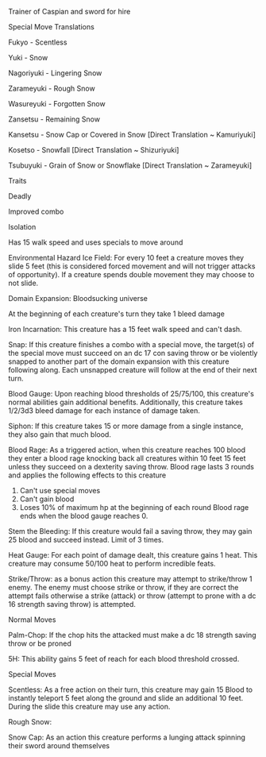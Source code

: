 Trainer of Caspian and sword for hire


Special Move Translations

Fukyo - Scentless

Yuki - Snow

Nagoriyuki - Lingering Snow

Zarameyuki - Rough Snow

Wasureyuki - Forgotten Snow

Zansetsu - Remaining Snow

Kansetsu - Snow Cap or Covered in Snow [Direct Translation ~ Kamuriyuki]

Kosetso - Snowfall [Direct Translation ~ Shizuriyuki]

Tsubuyuki - Grain of Snow or Snowflake [Direct Translation ~ Zarameyuki]




Traits

Deadly

Improved combo

Isolation 





Has 15 walk speed and uses specials to move around

Environmental Hazard Ice Field: For every 10 feet a creature moves they slide 5 feet (this is considered forced movement and will not trigger attacks of opportunity). If a creature spends double movement they may choose to not slide.

Domain Expansion: Bloodsucking universe

At the beginning of each creature's turn they take 1 bleed damage

Iron Incarnation: This creature has a 15 feet walk speed and can't dash.

Snap: If this creature finishes a combo with a special move, the target(s) of the special move must succeed on an dc 17 con saving throw or be violently snapped to another part of the domain expansion with this creature following along. Each unsnapped creature will follow at the end of their next turn.

Blood Gauge: Upon reaching blood thresholds of 25/75/100, this creature's normal abilities gain additional benefits. Additionally, this creature takes 1/2/3d3 bleed damage for each instance of damage taken.

Siphon: If this creature takes 15 or more damage from a single instance, they also gain that much blood.

Blood Rage: As a triggered action, when this creature reaches 100 blood they enter a blood rage knocking back all creatures within 10 feet 15 feet unless they succeed on a dexterity saving throw. 
Blood rage lasts 3 rounds and applies the following effects to this creature
1. Can't use special moves
2. Can't gain blood
3. Loses 10% of maximum hp at the beginning of each round
Blood rage ends when the blood gauge reaches 0.

Stem the Bleeding: If this creature would fail a saving throw, they may gain 25 blood and succeed instead. Limit of 3 times.

Heat Gauge: For each point of damage dealt, this creature gains 1 heat. This creature may consume 50/100 heat to perform incredible feats.

Strike/Throw: as a bonus action this creature may attempt to strike/throw 1 enemy. The enemy must choose strike or throw, if they are correct the attempt fails otherwise a strike (attack) or throw (attempt to prone with a dc 16 strength saving throw) is attempted.

Normal Moves

Palm-Chop: If the chop hits the attacked must make a dc 18 strength saving throw or be proned 

5H: This ability gains 5 feet of reach for each blood threshold crossed.

Special Moves

Scentless: As a free action on their turn, this creature may gain 15 Blood to instantly teleport 5 feet along the ground and slide an additional 10 feet. During the slide this creature may use any action.

Rough Snow: 

Snow Cap: As an action this creature performs a lunging attack spinning their sword around themselves 